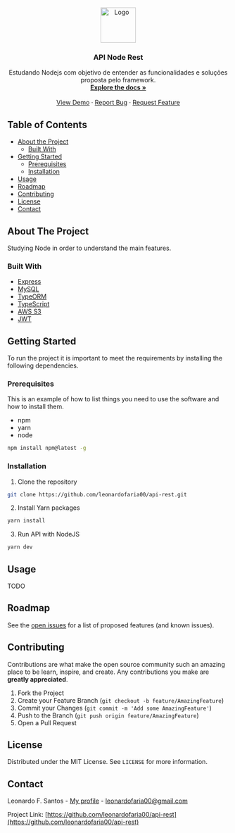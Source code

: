 <!--
*** Thanks for checking out this README Template. If you have a suggestion that would
*** make this better, please fork the repo and create a pull request or simply open
*** an issue with the tag "enhancement".
*** Thanks again! Now go create something AMAZING! :D
-->

<!-- PROJECT SHIELDS -->
<!--
*** I'm using markdown "reference style" links for readability.
*** Reference links are enclosed in brackets [ ] instead of parentheses ( ).
*** See the bottom of this document for the declaration of the reference variables
*** for contributors-url, forks-url, etc. This is an optional, concise syntax you may use.
*** https://www.markdownguide.org/basic-syntax/#reference-style-links
-->

<!-- [![Contributors][contributors-shield]][contributors-url]
[![Forks][forks-shield]][forks-url]
[![Stargazers][stars-shield]][stars-url]
[![Issues][issues-shield]][issues-url]
[![MIT License][license-shield]][license-url]
[![LinkedIn][linkedin-shield]][linkedin-url] -->

<!-- PROJECT LOGO -->
<br />
<p align="center">
  <a href="https://github.com/leonardofaria00/api-rest">
    <img src="https://nodejs.org/static/images/logo.svg" alt="Logo" width="80" height="80">
  </a>

  <h3 align="center">API Node Rest</h3>

  <p align="center">
   Estudando Nodejs com objetivo de entender as funcionalidades e soluções proposta pelo framework.
    <br />
    <a href="https://github.com/leonardofaria00/api-rest"><strong>Explore the docs »</strong></a>
    <br />
    <br />
    <a href="https://github.com/leonardofaria00/api-rest">View Demo</a>
    ·
    <a href="https://github.com/leonardofaria00/api-rest/issues">Report Bug</a>
    ·
    <a href="https://github.com/leonardofaria00/api-rest/issues">Request Feature</a>
  </p>
</p>

<!-- TABLE OF CONTENTS -->

## Table of Contents

- [About the Project](#about-the-project)
  - [Built With](#built-with)
- [Getting Started](#getting-started)
  - [Prerequisites](#prerequisites)
  - [Installation](#installation)
- [Usage](#usage)
- [Roadmap](#roadmap)
- [Contributing](#contributing)
- [License](#license)
- [Contact](#contact)
<!-- - [Acknowledgements](#acknowledgements) -->

<!-- ABOUT THE PROJECT -->

## About The Project

Studying Node in order to understand the main features.

### Built With

<!-- This section should list any major frameworks that you built your project using. Leave any add-ons/plugins for the acknowledgements section. Here are a few examples. -->

- [Express](https://expressjs.com/)
- [MySQL](https://www.mysql.com/)
- [TypeORM](https://typeorm.io/#/)
- [TypeScript](https://www.typescriptlang.org/)
- [AWS S3](https://aws.amazon.com/pt/s3/)
- [JWT](https://jwt.io/)

<!-- GETTING STARTED -->

## Getting Started

To run the project it is important to meet the requirements by installing the following dependencies.

### Prerequisites

This is an example of how to list things you need to use the software and how to install them.

- npm
- yarn
- node

```sh
npm install npm@latest -g
```

### Installation

<!-- 1. Get a free API Key at [https://example.com](https://example.com) -->

1. Clone the repository

```sh
git clone https://github.com/leonardofaria00/api-rest.git
```

2. Install Yarn packages

```sh
yarn install
```

3. Run API with NodeJS

```sh
yarn dev
```

<!-- USAGE EXAMPLES -->

## Usage

<!-- Use this space to show useful examples of how a project can be used. Additional screenshots, code examples and demos work well in this space. You may also link to more resources. -->

TODO

<!-- _For more examples, please refer to the [Documentation](https://example.com)_ -->

<!-- ROADMAP -->

## Roadmap

See the [open issues](https://github.com/leonardofaria00/api-rest/issues) for a list of proposed features (and known issues).

<!-- CONTRIBUTING -->

## Contributing

Contributions are what make the open source community such an amazing place to be learn, inspire, and create. Any contributions you make are **greatly appreciated**.

1. Fork the Project
2. Create your Feature Branch (`git checkout -b feature/AmazingFeature`)
3. Commit your Changes (`git commit -m 'Add some AmazingFeature'`)
4. Push to the Branch (`git push origin feature/AmazingFeature`)
5. Open a Pull Request

<!-- LICENSE -->

## License

Distributed under the MIT License. See `LICENSE` for more information.

<!-- CONTACT -->

## Contact

Leonardo F. Santos - [My profile](https://linktr.ee/faria.leo) - leonardofaria00@gmail.com

Project Link: [https://github.com/leonardofaria00/api-rest](https://github.com/leonardofaria00/api-rest)

<!-- ACKNOWLEDGEMENTS -->

<!-- ## Acknowledgements

- [GitHub Emoji Cheat Sheet](https://www.webpagefx.com/tools/emoji-cheat-sheet)
- [Img Shields](https://shields.io)
- [Choose an Open Source License](https://choosealicense.com)
- [GitHub Pages](https://pages.github.com)
- [Animate.css](https://daneden.github.io/animate.css)
- [Loaders.css](https://connoratherton.com/loaders)
- [Slick Carousel](https://kenwheeler.github.io/slick)
- [Smooth Scroll](https://github.com/cferdinandi/smooth-scroll)
- [Sticky Kit](http://leafo.net/sticky-kit)
- [JVectorMap](http://jvectormap.com)
- [Font Awesome](https://fontawesome.com) -->

<!-- MARKDOWN LINKS & IMAGES -->
<!-- https://www.markdownguide.org/basic-syntax/#reference-style-links -->

<!-- [contributors-shield]: https://img.shields.io/github/contributors/othneildrew/Best-README-Template.svg?style=flat-square
[contributors-url]: https://github.com/othneildrew/Best-README-Template/graphs/contributors
[forks-shield]: https://img.shields.io/github/forks/othneildrew/Best-README-Template.svg?style=flat-square
[forks-url]: https://github.com/othneildrew/Best-README-Template/network/members
[stars-shield]: https://img.shields.io/github/stars/othneildrew/Best-README-Template.svg?style=flat-square
[stars-url]: https://github.com/othneildrew/Best-README-Template/stargazers
[issues-shield]: https://img.shields.io/github/issues/othneildrew/Best-README-Template.svg?style=flat-square
[issues-url]: https://github.com/othneildrew/Best-README-Template/issues
[license-shield]: https://img.shields.io/github/license/othneildrew/Best-README-Template.svg?style=flat-square
[license-url]: https://github.com/othneildrew/Best-README-Template/blob/master/LICENSE.txt
[linkedin-shield]: https://img.shields.io/badge/-LinkedIn-black.svg?style=flat-square&logo=linkedin&colorB=555
[linkedin-url]: https://linkedin.com/in/othneildrew
[product-screenshot]: images/screenshot.png -->
